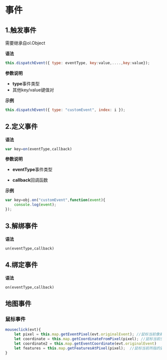 # 事件



## 1.触发事件

需要继承自ol.Object

**语法**

```javascript
this.dispatchEvent({ type: eventType, key:value,....,key:value});
```

**参数说明**

- **type**事件类型
- 其他key/value键值对

**示例**

```javascript
this.dispatchEvent({ type: "customEvent", index: i });
```



## 2.定义事件

**语法**

```javascript
var key=on(eventType,callback)
```

**参数说明**

- **eventType**事件类型

- **callback**回调函数

**示例**

```javascript
var key=obj.on("customEvent",function(event){
    console.log(event);
});
```

## 3.解绑事件

**语法**

```
un(eventType,callback)
```

## 4.绑定事件

**语法**

```
on(eventType,callback)
```

## 地图事件



### 鼠标事件

```javascript
mouseclick(evt){
	let pixel = this.map.getEventPixel(evt.originalEvent); //鼠标当前像素坐标
	let coordinate = this.map.getCoordinateFromPixel(pixel); //鼠标当前坐标位置
    let coordinate2 = this.map.getEventCoordinate(evt.originalEvent)
    let features = this.map.getFeaturesAtPixel(pixel);  //鼠标当前所指的要素集
}
```

